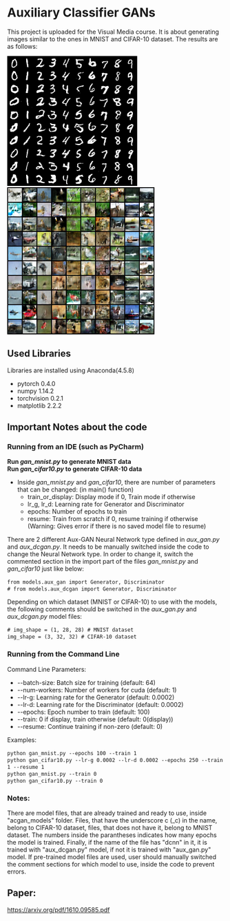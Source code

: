 # Auxiliary Classifier GANs

This project is uploaded for the Visual Media course. It is about generating images similar to the ones in MNIST and CIFAR-10 dataset. The results are as follows:

![Generated MNIST](./results/generated_mnist(500epochs).png)
![Generated CIFAR-10](./results/generated_cifar10(dcnn750epochs).png)


## Used Libraries 

Libraries are installed using Anaconda(4.5.8)

* pytorch 0.4.0
* numpy 1.14.2
* torchvision 0.2.1
* matplotlib 2.2.2


## Important Notes about the code

### Running from an IDE (such as PyCharm)

**Run *gan_mnist.py* to generate MNIST data** <br />
**Run *gan_cifar10.py* to generate CIFAR-10 data** <br />

- Inside *gan_mnist.py* and *gan_cifar10*, there are number of parameters that can be changed: (in main() function)
  - train_or_display: Display mode if 0, Train mode if otherwise
  - lr_g, lr_d: Learning rate for Generator and Discriminator
  - epochs: Number of epochs to train
  - resume: Train from scratch if 0, resume training if otherwise (Warning: Gives error if there is no saved model file to resume)
  
There are 2 different Aux-GAN Neural Network type defined in *aux_gan.py* and *aux_dcgan.py*. It needs to be manually switched inside the code to change the Neural Network type. In order to change it, switch the commented section in the import part of the files *gan_mnist.py* and *gan_cifar10* just like below:

```
from models.aux_gan import Generator, Discriminator
# from models.aux_dcgan import Generator, Discriminator
```

Depending on which dataset (MNIST or CIFAR-10) to use with the models, the following comments should be switched in the *aux_gan.py* and *aux_dcgan.py* model files:
```
# img_shape = (1, 28, 28) # MNIST dataset
img_shape = (3, 32, 32) # CIFAR-10 dataset
```

### Running from the Command Line

Command Line Parameters:
* --batch-size: Batch size for training (default: 64)
* --num-workers: Number of workers for cuda (default: 1)
* --lr-g: Learning rate for the Generator (default: 0.0002)
* --lr-d: Learning rate for the Discriminator (default: 0.0002)
* --epochs: Epoch number to train (default: 100)
* --train: 0 if display, train otherwise (default: 0(display))
* --resume: Continue training if non-zero (default: 0)

Examples:
```
python gan_mnist.py --epochs 100 --train 1
python gan_cifar10.py --lr-g 0.0002 --lr-d 0.0002 --epochs 250 --train 1 --resume 1
python gan_mnist.py --train 0
python gan_cifar10.py --train 0
```

### Notes: 

There are model files, that are already trained and ready to use, inside "acgan_models" folder. Files, that have the underscore c (_c) in the name, belong to CIFAR-10 dataset, files, that does not have it, belong to MNIST dataset. The numbers inside the parantheses indicates how many epochs the model is trained. Finally, if the name of the file has "dcnn" in it, it is trained with "aux_dcgan.py" model, if not it is trained with "aux_gan.py" model. If pre-trained model files are used, user should manually switched the comment sections for which model to use, inside the code to prevent errors.


## Paper:

https://arxiv.org/pdf/1610.09585.pdf

